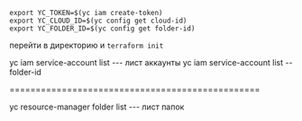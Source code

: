 ```
export YC_TOKEN=$(yc iam create-token)
export YC_CLOUD_ID=$(yc config get cloud-id)
export YC_FOLDER_ID=$(yc config get folder-id)
```
перейти в директорию и 
`terraform init`





yc iam service-account list ---  лист аккаунты
yc iam service-account list --folder-id <id>
 
================================================

yc resource-manager folder list --- лист папок
